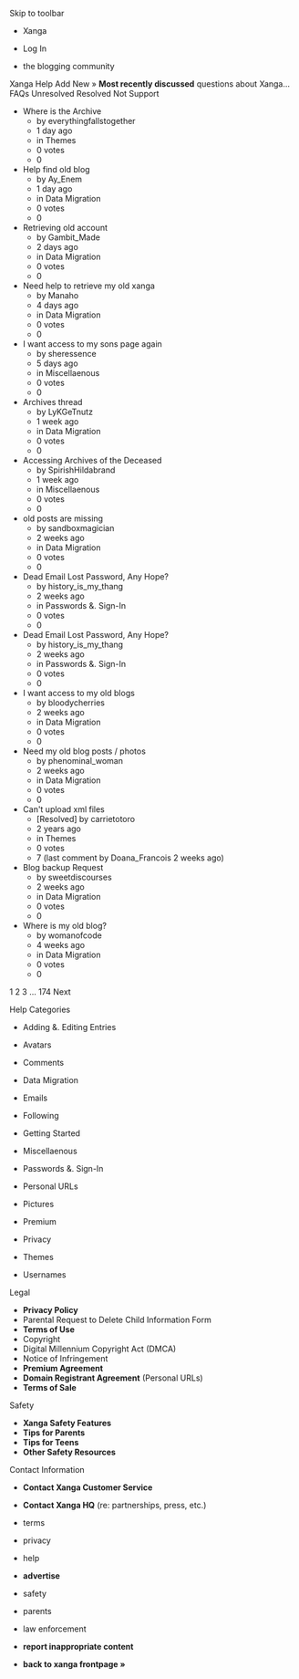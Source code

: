 Skip to toolbar

*   Xanga

*   Log In

*   the blogging community

Xanga Help Add New » **Most recently discussed** questions about Xanga… FAQs Unresolved Resolved Not Support

*   Where is the Archive
    *   by everythingfallstogether
    *   1 day ago
    *   in Themes
    *   0 votes
    *   0
*   Help find old blog
    *   by Ay\_Enem
    *   1 day ago
    *   in Data Migration
    *   0 votes
    *   0
*   Retrieving old account
    *   by Gambit\_Made
    *   2 days ago
    *   in Data Migration
    *   0 votes
    *   0
*   Need help to retrieve my old xanga
    *   by Manaho
    *   4 days ago
    *   in Data Migration
    *   0 votes
    *   0
*   I want access to my sons page again
    *   by sheressence
    *   5 days ago
    *   in Miscellaenous
    *   0 votes
    *   0
*   Archives thread
    *   by LyKGeTnutz
    *   1 week ago
    *   in Data Migration
    *   0 votes
    *   0
*   Accessing Archives of the Deceased
    *   by SpirishHildabrand
    *   1 week ago
    *   in Miscellaenous
    *   0 votes
    *   0
*   old posts are missing
    *   by sandboxmagician
    *   2 weeks ago
    *   in Data Migration
    *   0 votes
    *   0
*   Dead Email Lost Password, Any Hope?
    *   by history\_is\_my\_thang
    *   2 weeks ago
    *   in Passwords &. Sign-In
    *   0 votes
    *   0
*   Dead Email Lost Password, Any Hope?
    *   by history\_is\_my\_thang
    *   2 weeks ago
    *   in Passwords &. Sign-In
    *   0 votes
    *   0
*   I want access to my old blogs
    *   by bloodycherries
    *   2 weeks ago
    *   in Data Migration
    *   0 votes
    *   0
*   Need my old blog posts / photos
    *   by phenominal\_woman
    *   2 weeks ago
    *   in Data Migration
    *   0 votes
    *   0
*   Can't upload xml files
    *   \[Resolved\] by carrietotoro
    *   2 years ago
    *   in Themes
    *   0 votes
    *   7 (last comment by Doana\_Francois 2 weeks ago)
*   Blog backup Request
    *   by sweetdiscourses
    *   2 weeks ago
    *   in Data Migration
    *   0 votes
    *   0
*   Where is my old blog?
    *   by womanofcode
    *   4 weeks ago
    *   in Data Migration
    *   0 votes
    *   0

1 2 3 ... 174 Next

Help Categories

*   Adding &. Editing Entries
*   Avatars
*   Comments
*   Data Migration
*   Emails
*   Following
*   Getting Started
*   Miscellaenous

*   Passwords &. Sign-In
*   Personal URLs
*   Pictures
*   Premium
*   Privacy
*   Themes
*   Usernames

Legal

*   **Privacy Policy**
*   Parental Request to Delete Child Information Form
*   **Terms of Use**
*   Copyright
*   Digital Millennium Copyright Act (DMCA)
*   Notice of Infringement
*   **Premium Agreement**
*   **Domain Registrant Agreement** (Personal URLs)
*   **Terms of Sale**

Safety

*   **Xanga Safety Features**
*   **Tips for Parents**
*   **Tips for Teens**
*   **Other Safety Resources**

Contact Information

*   **Contact Xanga Customer Service**
*   **Contact Xanga HQ** (re: partnerships, press, etc.)

*   terms
*   privacy
*   help
*   **advertise**

*   safety
*   parents
*   law enforcement
*   **report inappropriate content**

*   **back to xanga frontpage »**